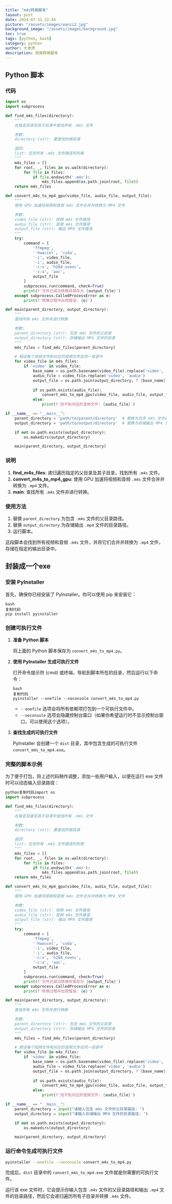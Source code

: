 ```yaml
---
title: "m4s转换脚本"
layout: post
date: 2024-07-31 22:44
picture: "/assets/images/wanzi2.jpg"
background_image: "/assets/images/background.jpg"
toc: true
tags: [python, bash]
category: python
author: 大老师
description: 视频转换脚本
---
```


## Python 脚本

### 代码

```python
import os
import subprocess

def find_m4s_files(directory):
    """
    在指定目录及其子目录中查找所有 .m4s 文件

    参数:
    directory (str): 要查找的根目录

    返回:
    list: 包含所有 .m4s 文件路径的列表
    """
    m4s_files = []
    for root, _, files in os.walk(directory):
        for file in files:
            if file.endswith('.m4s'):
                m4s_files.append(os.path.join(root, file))
    return m4s_files

def convert_m4s_to_mp4_gpu(video_file, audio_file, output_file):
    """
    使用 GPU 加速将视频和音频 m4s 文件合并并转换为 MP4 文件

    参数:
    video_file (str): 视频 m4s 文件路径
    audio_file (str): 音频 m4s 文件路径
    output_file (str): 输出 MP4 文件路径
    """
    try:
        command = [
            'ffmpeg',
            '-hwaccel', 'cuda',
            '-i', video_file,
            '-i', audio_file,
            '-c:v', 'h264_nvenc',
            '-c:a', 'aac',
            output_file
        ]
        subprocess.run(command, check=True)
        print(f'文件已成功转换并保存为 {output_file}')
    except subprocess.CalledProcessError as e:
        print(f'转换过程中出现错误: {e}')

def main(parent_directory, output_directory):
    """
    查找所有 m4s 文件并进行转换

    参数:
    parent_directory (str): 包含 m4s 文件的父目录
    output_directory (str): 存储输出 MP4 文件的目录
    """
    m4s_files = find_m4s_files(parent_directory)

    # 假设每个视频文件和对应的音频文件在同一目录中
    for video_file in m4s_files:
        if 'video' in video_file:
            base_name = os.path.basename(video_file).replace('video', '').replace('.m4s', '')
            audio_file = video_file.replace('video', 'audio')
            output_file = os.path.join(output_directory, f'{base_name}.mp4')
            
            if os.path.exists(audio_file):
                convert_m4s_to_mp4_gpu(video_file, audio_file, output_file)
            else:
                print(f'找不到对应的音频文件: {audio_file}')

if __name__ == "__main__":
    parent_directory = 'path/to/parent/directory'  # 替换为包含 m4s 文件的父目录路径
    output_directory = 'path/to/output/directory'  # 替换为存储输出 MP4 文件的目录路径

    if not os.path.exists(output_directory):
        os.makedirs(output_directory)

    main(parent_directory, output_directory)
```

### 说明

1. **find_m4s_files**: 递归遍历指定的父目录及其子目录，找到所有 `.m4s` 文件。
2. **convert_m4s_to_mp4_gpu**: 使用 GPU 加速将视频和音频 `.m4s` 文件合并并转换为 `.mp4` 文件。
3. **main**: 查找所有 `.m4s` 文件并进行转换。

### 使用方法

1. 替换 `parent_directory` 为包含 `.m4s` 文件的父目录路径。
2. 替换 `output_directory` 为存储输出 `.mp4` 文件的目录路径。
3. 运行脚本。

这段脚本会找到所有视频和音频 `.m4s` 文件，并将它们合并并转换为 `.mp4` 文件，存储在指定的输出目录中。



## 封装成一个exe

### 安装 PyInstaller

首先，确保你已经安装了 PyInstaller。你可以使用 pip 来安装它：

```
bash
复制代码
pip install pyinstaller
```

### 创建可执行文件

1. **准备 Python 脚本**

   将上面的 Python 脚本保存为 `convert_m4s_to_mp4.py`。

2. **使用 PyInstaller 生成可执行文件**

   打开命令提示符 (cmd) 或终端，导航到脚本所在的目录，然后运行以下命令：

   ```
   bash
   复制代码
   pyinstaller --onefile --noconsole convert_m4s_to_mp4.py
   ```

   - `--onefile` 选项会将所有依赖项打包到一个可执行文件中。
   - `--noconsole` 选项会隐藏控制台窗口（如果你希望运行时不显示控制台窗口，可以使用这个选项）。

3. **查找生成的可执行文件**

   PyInstaller 会创建一个 `dist` 目录，其中包含生成的可执行文件 `convert_m4s_to_mp4.exe`。

### 完整的脚本示例

为了便于打包，将上述代码稍作调整，添加一些用户输入，以便在运行 exe 文件时可以动态输入目录路径：

```python
python复制代码import os
import subprocess

def find_m4s_files(directory):
    """
    在指定目录及其子目录中查找所有 .m4s 文件

    参数:
    directory (str): 要查找的根目录

    返回:
    list: 包含所有 .m4s 文件路径的列表
    """
    m4s_files = []
    for root, _, files in os.walk(directory):
        for file in files:
            if file.endswith('.m4s'):
                m4s_files.append(os.path.join(root, file))
    return m4s_files

def convert_m4s_to_mp4_gpu(video_file, audio_file, output_file):
    """
    使用 GPU 加速将视频和音频 m4s 文件合并并转换为 MP4 文件

    参数:
    video_file (str): 视频 m4s 文件路径
    audio_file (str): 音频 m4s 文件路径
    output_file (str): 输出 MP4 文件路径
    """
    try:
        command = [
            'ffmpeg',
            '-hwaccel', 'cuda',
            '-i', video_file,
            '-i', audio_file,
            '-c:v', 'h264_nvenc',
            '-c:a', 'aac',
            output_file
        ]
        subprocess.run(command, check=True)
        print(f'文件已成功转换并保存为 {output_file}')
    except subprocess.CalledProcessError as e:
        print(f'转换过程中出现错误: {e}')

def main(parent_directory, output_directory):
    """
    查找所有 m4s 文件并进行转换

    参数:
    parent_directory (str): 包含 m4s 文件的父目录
    output_directory (str): 存储输出 MP4 文件的目录
    """
    m4s_files = find_m4s_files(parent_directory)

    # 假设每个视频文件和对应的音频文件在同一目录中
    for video_file in m4s_files:
        if 'video' in video_file:
            base_name = os.path.basename(video_file).replace('video', '').replace('.m4s', '')
            audio_file = video_file.replace('video', 'audio')
            output_file = os.path.join(output_directory, f'{base_name}.mp4')
            
            if os.path.exists(audio_file):
                convert_m4s_to_mp4_gpu(video_file, audio_file, output_file)
            else:
                print(f'找不到对应的音频文件: {audio_file}')

if __name__ == "__main__":
    parent_directory = input("请输入包含 m4s 文件的父目录路径: ")
    output_directory = input("请输入存储输出 MP4 文件的目录路径: ")

    if not os.path.exists(output_directory):
        os.makedirs(output_directory)

    main(parent_directory, output_directory)
```

### 运行命令生成可执行文件

```bash
pyinstaller --onefile --noconsole convert_m4s_to_mp4.py
```

完成后，`dist` 目录中的 `convert_m4s_to_mp4.exe` 文件就是你需要的可执行文件。

运行该 exe 文件时，它会提示你输入包含 `.m4s` 文件的父目录路径和输出 `.mp4` 文件的目录路径，然后它会递归遍历所有子目录并转换 `.m4s` 文件。